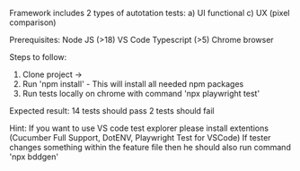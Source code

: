 Framework includes 2 types of autotation tests:
a) UI functional
c) UX (pixel comparison)

Prerequisites:
Node JS (>18)
VS Code
Typescript (>5)
Chrome browser

Steps to follow:
1. Clone project -> 
2. Run 'npm install' - This will install all needed npm packages
3. Run tests locally on chrome with command 'npx playwright test' 

Expected result:
14 tests should pass
2 tests should fail

Hint: 
If you want to use VS code test explorer please install extentions (Cucumber Full Support, DotENV, Playwright Test for VSCode)
If tester changes something within the feature file then he should also run command 'npx bddgen'